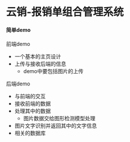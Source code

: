 # 云销-报销单组合管理系统

#### 简单demo

前端demo

+ 一个基本的主页设计
+ 上传与接收后端的信息
  + demo中要包括图片的上传



后端demo

+ 与前端的交互
+ 接收前端的数据
+ 处理其中的数据
  + 图片数据交给图形检测模型处理
+ 图片文字识别并返回其中的文字信息
+ 相关的数据库